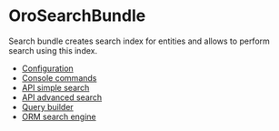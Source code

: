 OroSearchBundle
===============

Search bundle creates search index for entities and allows to perform search using this index.

 - [Configuration](Resources/doc/configuration.md)
 - [Console commands](Resources/doc/console_commands.md)
 - [API simple search](Resources/doc/simple_search.md)
 - [API advanced search](Resources/doc/advanced_search.md)
 - [Query builder](Resources/doc/query_builder.md)
 - [ORM search engine](Resources/doc/orm_search_engine.md)

